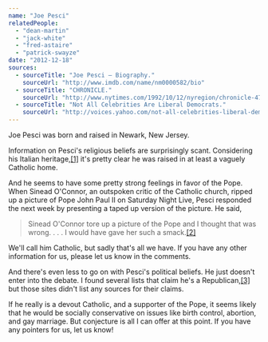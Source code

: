 ```yaml
---
name: "Joe Pesci"
relatedPeople:
  - "dean-martin"
  - "jack-white"
  - "fred-astaire"
  - "patrick-swayze"
date: "2012-12-18"
sources:
  - sourceTitle: "Joe Pesci – Biography."
    sourceUrl: "http://www.imdb.com/name/nm0000582/bio"
  - sourceTitle: "CHRONICLE."
    sourceUrl: "http://www.nytimes.com/1992/10/12/nyregion/chronicle-479092.html"
  - sourceTitle: "Not All Celebrities Are Liberal Democrats."
    sourceUrl: "http://voices.yahoo.com/not-all-celebrities-liberal-democrats-4980894.html?cat=27"
---
```


Joe Pesci was born and raised in Newark, New Jersey.

Information on Pesci's religious beliefs are surprisingly scant. Considering his Italian heritage,<a class="source-citation" href="http://www.imdb.com/name/nm0000582/bio" title="Joe Pesci – Biography.">[1]</a> it's pretty clear he was raised in at least a vaguely Catholic home.

And he seems to have some pretty strong feelings in favor of the Pope. When Sinead O'Connor, an outspoken critic of the Catholic church, ripped up a picture of Pope John Paul II on Saturday Night Live, Pesci responded the next week by presenting a taped up version of the picture. He said,

>Sinead O'Connor tore up a picture of the Pope and I thought that was wrong. . . . I would have gave her such a smack.<a class="source-citation" href="http://www.nytimes.com/1992/10/12/nyregion/chronicle-479092.html" title="CHRONICLE.">[2]</a>

We'll call him Catholic, but sadly that's all we have. If you have any other information for us, please let us know in the comments.

And there's even less to go on with Pesci's political beliefs. He just doesn't enter into the debate. I found several lists that claim he's a Republican,<a class="source-citation" href="http://voices.yahoo.com/not-all-celebrities-liberal-democrats-4980894.html?cat=27" title="Not All Celebrities Are Liberal Democrats.">[3]</a> but those sites didn't list any sources for their claims.

If he really is a devout Catholic, and a supporter of the Pope, it seems likely that he would be socially conservative on issues like birth control, abortion, and gay marriage. But conjecture is all I can offer at this point. If you have any pointers for us, let us know!